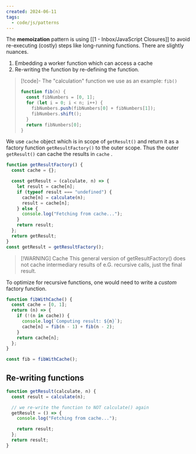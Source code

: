 ```yaml
---
created: 2024-06-11
tags:
  - code/js/patterns
---
```

The **memoization** pattern is using [[1 - Inbox/JavaScript Closures]] to avoid re-executing (costly) steps like long-running functions. There are slightly nuances.

1. Embedding a worker function which can access a cache
2. Re-writing the function by re-defining the function.

> [!code]- The "calculation" function we use as an example: `fib()`
> ```js
> function fib(n) {
>   const fibNumbers = [0, 1];
>   for (let i = 0; i < n; i++) {
>     fibNumbers.push(fibNumbers[0] + fibNumbers[1]);
>     fibNumbers.shift();
>   }
>   return fibNumbers[0];
> }
>```

We use `cache` object which is in scope of `getResult()` and return it as a factory function `getResultFactory()` to the outer scope. Thus the outer `getResult()` can cache the results in `cache` .

```js
function getResultFactory() {
  const cache = {};

  const getResult = (calculate, n) => {
    let result = cache[n];
    if (typeof result === "undefined") {
      cache[n] = calculate(n);
      result = cache[n];
    } else {
      console.log("Fetching from cache...");
    }
    return result;
  };
  return getResult;
}
const getResult = getResultFactory();
```

> [!WARNING] Cache
> This general version of getResultFactory() does not cache intermediary results of e.G. recursive calls, just the final result.

To optimize for recursive functions, one would need to write a _custom_ factory function.

```js
function fibWithCache() {
  const cache = [0, 1];
  return (n) => {
    if (!(n in cache)) {
      console.log(`Computing result: ${n}`);
      cache[n] = fib(n - 1) + fib(n - 2);
    }
    return cache[n];
  };
}

const fib = fibWithCache();
```

## Re-writing functions

```js
function getResult(calculate, n) {
  const result = calculate(n);

  // we re-write the function to NOT calculate() again
  getResult = () => {
    console.log("Fetching from cache...");

    return result;
  };
  return result;
}
```